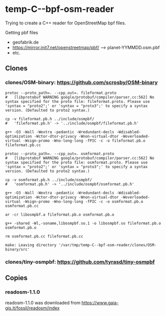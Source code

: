 # temp-C--bpf-osm-reader

Trying to create a C++ reader for OpenStreetMap bpf files.

Getting pbf files
  - geofabrik.de
  - https://mirror.init7.net/openstreetmap/pbf/ --> planet-YYMMDD.osm.pbf
  - etc.

## Clones

### clones/OSM-binary: https://github.com/scrosby/OSM-binary

    protoc --proto_path=. --cpp_out=. fileformat.proto
    #   [libprotobuf WARNING google/protobuf/compiler/parser.cc:562] No syntax specified for the proto file: fileformat.proto. Please use 'syntax = "proto2";' or 'syntax = "proto3";' to specify a syntax version. (Defaulted to proto2 syntax.)
    
    cp -v fileformat.pb.h ../include/osmpbf/
    #   'fileformat.pb.h' -> '../include/osmpbf/fileformat.pb.h'
    
    g++ -O3 -Wall -Wextra -pedantic -Wredundant-decls -Wdisabled-optimization -Wctor-dtor-privacy -Wnon-virtual-dtor -Woverloaded-virtual -Wsign-promo -Wno-long-long -fPIC -c -o fileformat.pb.o fileformat.pb.cc
    
    protoc --proto_path=. --cpp_out=. osmformat.proto
    #   [libprotobuf WARNING google/protobuf/compiler/parser.cc:562] No syntax specified for the proto file: osmformat.proto. Please use 'syntax = "proto2";' or 'syntax = "proto3";' to specify a syntax version. (Defaulted to proto2 syntax.)
    
    cp -v osmformat.pb.h ../include/osmpbf/
    #   'osmformat.pb.h' -> '../include/osmpbf/osmformat.pb.h'
    
    g++ -O3 -Wall -Wextra -pedantic -Wredundant-decls -Wdisabled-optimization -Wctor-dtor-privacy -Wnon-virtual-dtor -Woverloaded-virtual -Wsign-promo -Wno-long-long -fPIC -c -o osmformat.pb.o osmformat.pb.cc
    
    ar -cr libosmpbf.a fileformat.pb.o osmformat.pb.o
    
    g++ -shared -Wl,-soname,libosmpbf.so.1 -o libosmpbf.so fileformat.pb.o osmformat.pb.o
    
    rm osmformat.pb.cc fileformat.pb.cc
    
    make: Leaving directory '/var/tmp/temp-C--bpf-osm-reader/clones/OSM-binary/src'

### clones/tiny-osmpbf: https://github.com/tyrasd/tiny-osmpbf

## Copies

### readosm-1.1.0

readosm-1.1.0 was downloaded from https://www.gaia-gis.it/fossil/readosm/index
    
